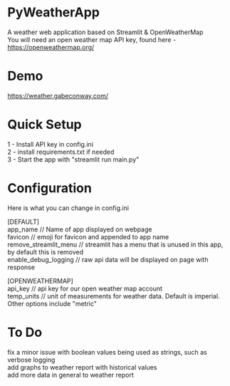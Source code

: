 # PyWeatherApp
A weather web application based on Streamlit &amp; OpenWeatherMap\
You will need an open weather map API key, found here - https://openweathermap.org/

# Demo
https://weather.gabeconway.com/

# Quick Setup
1 - Install API key in config.ini \
2 - install requirements.txt if needed \
3 - Start the app with "streamlit run main.py" 

# Configuration
Here is what you can change in config.ini

[DEFAULT]\
app_name // Name of app displayed on webpage\
favicon // emoji for favicon and appended to app name\
remove_streamlit_menu // streamlit has a menu that is unused in this app, by default this is removed\
enable_debug_logging // raw api data will be displayed on page with response

[OPENWEATHERMAP]\
api_key // api key for our open weather map account\
temp_units // unit of measurements for weather data. Default is imperial. Other options include "metric"

# To Do
fix a minor issue with boolean values being used as strings, such as verbose logging\
add graphs to weather report with historical values\
add more data in general to weather report
